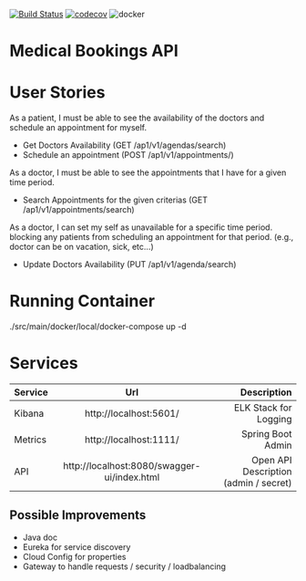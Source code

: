 [![Build Status](https://travis-ci.com/saleco/medical-bookings.svg?branch=master)](https://travis-ci.com/saleco/medical-bookings)
[![codecov](https://codecov.io/gh/saleco/medical-bookings/branch/master/graph/badge.svg?token=7FO9XSWVAT)](https://codecov.io/gh/saleco/medical-bookings)
![docker](https://img.shields.io/docker/v/saleco/medical-bookings)
# Medical Bookings API

# User Stories

As a patient, I must be able to see the availability of the doctors and schedule an appointment for myself.
- Get Doctors Availability (GET /ap1/v1/agendas/search)
- Schedule an appointment (POST /ap1/v1/appointments/)

As a doctor, I must be able to see the appointments that I have for a given time period.
- Search Appointments for the given criterias (GET /ap1/v1/appointments/search)

As a doctor, I can set my self as unavailable for a specific time period. blocking any patients from scheduling an appointment for that period. (e.g., doctor can be on vacation, sick, etc…)
- Update Doctors Availability (PUT /ap1/v1/agenda/search)

# Running Container 
./src/main/docker/local/docker-compose up -d

# Services

| Service  |      Url                |  Description                             |
|----------|:-----------------------:|-----------------------------------------:|
| Kibana   |  http://localhost:5601/ | ELK Stack for Logging |
| Metrics  |  http://localhost:1111/ | Spring Boot Admin |
| API      | http://localhost:8080/swagger-ui/index.html | Open API Description (admin / secret) |

## Possible Improvements
- Java doc
- Eureka for service discovery
- Cloud Config for properties
- Gateway to handle requests / security / loadbalancing
